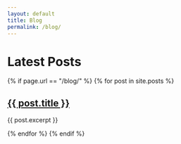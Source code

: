 ```yaml
---
layout: default
title: Blog
permalink: /blog/
---
```

<h1>Latest Posts</h1>

{% if page.url == "/blog/" %}
  {% for post in site.posts %}
    <h2><a href="{{ post.url }}">{{ post.title }}</a></h2>
    <p>{{ post.excerpt }}</p>
  {% endfor %}
{% endif %}